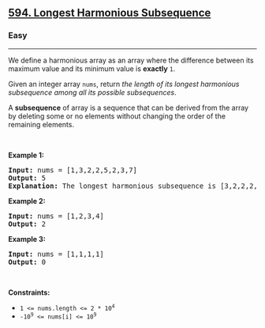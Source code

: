 <h2><a href="https://leetcode.com/problems/longest-harmonious-subsequence/">594. Longest Harmonious Subsequence</a></h2><h3>Easy</h3><hr><div><p>We define a harmonious array as an array where the difference between its maximum value and its minimum value is <b>exactly</b> <code>1</code>.</p>

<p>Given an integer array <code>nums</code>, return <em>the length of its longest harmonious subsequence among all its possible subsequences</em>.</p>

<p>A <strong>subsequence</strong> of array is a sequence that can be derived from the array by deleting some or no elements without changing the order of the remaining elements.</p>

<p>&nbsp;</p>
<p><strong class="example">Example 1:</strong></p>

<pre><strong>Input:</strong> nums = [1,3,2,2,5,2,3,7]
<strong>Output:</strong> 5
<strong>Explanation:</strong> The longest harmonious subsequence is [3,2,2,2,3].
</pre>

<p><strong class="example">Example 2:</strong></p>

<pre><strong>Input:</strong> nums = [1,2,3,4]
<strong>Output:</strong> 2
</pre>

<p><strong class="example">Example 3:</strong></p>

<pre><strong>Input:</strong> nums = [1,1,1,1]
<strong>Output:</strong> 0
</pre>

<p>&nbsp;</p>
<p><strong>Constraints:</strong></p>

<ul>
	<li><code>1 &lt;= nums.length &lt;= 2 * 10<sup>4</sup></code></li>
	<li><code>-10<sup>9</sup> &lt;= nums[i] &lt;= 10<sup>9</sup></code></li>
</ul></div>